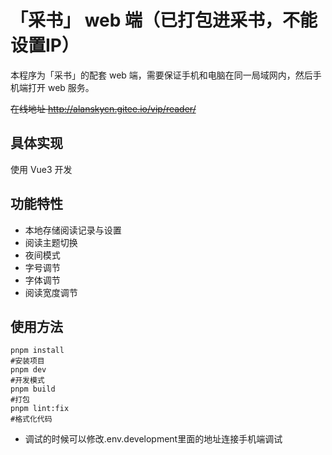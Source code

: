 # 「采书」 web 端（已打包进采书，不能设置IP）

本程序为「采书」的配套 web 端，需要保证手机和电脑在同一局域网内，然后手机端打开 web 服务。

~~在线地址 http://alanskycn.gitee.io/vip/reader/~~

## 具体实现

使用 Vue3 开发

## 功能特性

- 本地存储阅读记录与设置
- 阅读主题切换
- 夜间模式
- 字号调节
- 字体调节
- 阅读宽度调节

## 使用方法

```shell
pnpm install
#安装项目
pnpm dev
#开发模式
pnpm build
#打包
pnpm lint:fix
#格式化代码
```
 - 调试的时候可以修改.env.development里面的地址连接手机端调试

